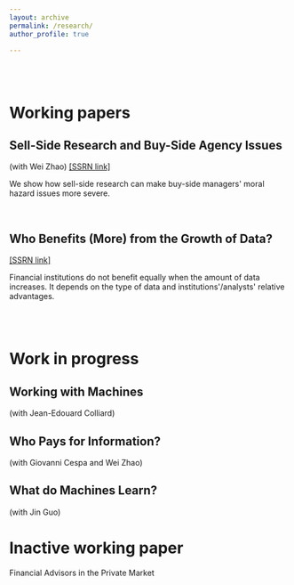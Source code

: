 ```yaml
---
layout: archive
permalink: /research/
author_profile: true

---
```


<br />
<br />


# Working papers

## Sell-Side Research and Buy-Side Agency Issues 
(with Wei Zhao) [[SSRN link]](https://papers.ssrn.com/sol3/papers.cfm?abstract_id=3957601) 

We show how sell-side research can make buy-side managers' moral hazard issues more severe.


<br />


## Who Benefits (More) from the Growth of Data? 
[[SSRN link]](https://papers.ssrn.com/sol3/papers.cfm?abstract_id=4260838) 

Financial institutions do not benefit equally when the amount of data increases. It depends on the type of data and institutions'/analysts'  relative advantages.


<br />
<br />


# Work in progress

## Working with Machines 
(with Jean-Edouard Colliard)

## Who Pays for Information? 
(with Giovanni Cespa and Wei Zhao)

## What do Machines Learn? 
(with Jin Guo)
<br />

# Inactive working paper
Financial Advisors in the Private Market
